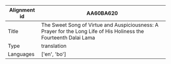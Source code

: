 |Alignment id | AA60BA620
| --- | --- 
|Title | The Sweet Song of Virtue and Auspiciousness: A Prayer for the Long Life of His Holiness the Fourteenth Dalai Lama 
|Type | translation
|Languages | ['en', 'bo']
